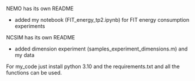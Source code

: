 NEMO has its own README

 - added my notebook (FIT_energy_tp2.ipynb) for FIT energy consumption experiments

NCSIM has its own README

 - added dimension experiment (samples_experiment_dimensions.m) and my data

For my_code just install python 3.10 and the requirements.txt and all the functions can be used.
